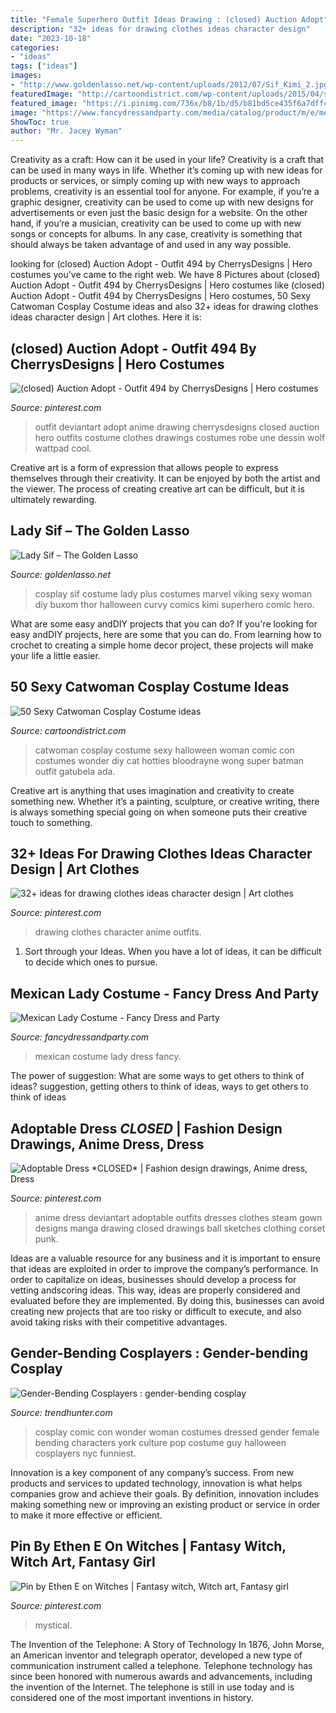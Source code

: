 ```yaml
---
title: "Female Superhero Outfit Ideas Drawing : (closed) Auction Adopt"
description: "32+ ideas for drawing clothes ideas character design"
date: "2023-10-18"
categories:
- "ideas"
tags: ["ideas"]
images:
- "http://www.goldenlasso.net/wp-content/uploads/2012/07/Sif_Kimi_2.jpg"
featuredImage: "http://cartoondistrict.com/wp-content/uploads/2015/04/sexy-catwoman-cosplays-costumes-ideas037.jpg"
featured_image: "https://i.pinimg.com/736x/b8/1b/d5/b81bd5ce435f6a7dffca36413c8ce8d2.jpg"
image: "https://www.fancydressandparty.com/media/catalog/product/m/e/mexican-lady-costume_1.jpg"
ShowToc: true
author: "Mr. Jacey Wyman"
---
```



Creativity as a craft: How can it be used in your life?
Creativity is a craft that can be used in many ways in life. Whether it’s coming up with new ideas for products or services, or simply coming up with new ways to approach problems, creativity is an essential tool for anyone. For example, if you’re a graphic designer, creativity can be used to come up with new designs for advertisements or even just the basic design for a website. On the other hand, if you’re a musician, creativity can be used to come up with new songs or concepts for albums. In any case, creativity is something that should always be taken advantage of and used in any way possible.

	

		
looking for (closed) Auction Adopt - Outfit 494 by CherrysDesigns | Hero costumes you've came to the right web. We have 8 Pictures about (closed) Auction Adopt - Outfit 494 by CherrysDesigns | Hero costumes like (closed) Auction Adopt - Outfit 494 by CherrysDesigns | Hero costumes, 50 Sexy Catwoman Cosplay Costume ideas and also 32+ ideas for drawing clothes ideas character design | Art clothes. Here it is:
		
    
## (closed) Auction Adopt - Outfit 494 By CherrysDesigns | Hero Costumes

<img loading=lazy src="https://i.pinimg.com/736x/a2/bd/03/a2bd035ab1e685422e2eefaf6ad26646.jpg" onerror="this.onerror=null;this.src='https://tse1.mm.bing.net/th?id=OIP._DDHtBW0YyzTmcxxhqOxJAHaLN&amp;pid=15.1';" alt="(closed) Auction Adopt - Outfit 494 by CherrysDesigns | Hero costumes">

_Source: pinterest.com_

>outfit deviantart adopt anime drawing cherrysdesigns closed auction hero outfits costume clothes drawings costumes robe une dessin wolf wattpad cool. 

	

Creative art is a form of expression that allows people to express themselves through their creativity. It can be enjoyed by both the artist and the viewer. The process of creating creative art can be difficult, but it is ultimately rewarding.

    
## Lady Sif – The Golden Lasso

<img loading=lazy src="http://www.goldenlasso.net/wp-content/uploads/2012/07/Sif_Kimi_2.jpg" onerror="this.onerror=null;this.src='https://tse4.mm.bing.net/th?id=OIP._Fo4StaaVJfLKtBkgwcw_QHaLG&amp;pid=15.1';" alt="Lady Sif – The Golden Lasso">

_Source: goldenlasso.net_

>cosplay sif costume lady plus costumes marvel viking sexy woman diy buxom thor halloween curvy comics kimi superhero comic hero. 

	

What are some easy andDIY projects that you can do?
If you're looking for easy andDIY projects, here are some that you can do. From learning how to crochet to creating a simple home decor project, these projects will make your life a little easier.

    
## 50 Sexy Catwoman Cosplay Costume Ideas

<img loading=lazy src="http://cartoondistrict.com/wp-content/uploads/2015/04/sexy-catwoman-cosplays-costumes-ideas037.jpg" onerror="this.onerror=null;this.src='https://tse3.mm.bing.net/th?id=OIP.JC8NGt1fHDVOBsC3RjHm-AHaLW&amp;pid=15.1';" alt="50 Sexy Catwoman Cosplay Costume ideas">

_Source: cartoondistrict.com_

>catwoman cosplay costume sexy halloween woman comic con costumes wonder diy cat hotties bloodrayne wong super batman outfit gatubela ada. 

	

Creative art is anything that uses imagination and creativity to create something new. Whether it’s a painting, sculpture, or creative writing, there is always something special going on when someone puts their creative touch to something.

    
## 32+ Ideas For Drawing Clothes Ideas Character Design | Art Clothes

<img loading=lazy src="https://i.pinimg.com/736x/b8/1b/d5/b81bd5ce435f6a7dffca36413c8ce8d2.jpg" onerror="this.onerror=null;this.src='https://tse2.mm.bing.net/th?id=OIP.L_Ek4Nk38gsV9pSgG_CmYAAAAA&amp;pid=15.1';" alt="32+ ideas for drawing clothes ideas character design | Art clothes">

_Source: pinterest.com_

>drawing clothes character anime outfits. 

	

1. Sort through your Ideas. When you have a lot of ideas, it can be difficult to decide which ones to pursue.

    
## Mexican Lady Costume - Fancy Dress And Party

<img loading=lazy src="https://www.fancydressandparty.com/media/catalog/product/m/e/mexican-lady-costume_1.jpg" onerror="this.onerror=null;this.src='https://tse3.mm.bing.net/th?id=OIP.hegoEfV3idqY3tqnSa3RsQHaJ3&amp;pid=15.1';" alt="Mexican Lady Costume - Fancy Dress and Party">

_Source: fancydressandparty.com_

>mexican costume lady dress fancy. 

	

The power of suggestion: What are some ways to get others to think of ideas?
suggestion, getting others to think of ideas, ways to get others to think of ideas

    
## Adoptable Dress *CLOSED* | Fashion Design Drawings, Anime Dress, Dress

<img loading=lazy src="https://i.pinimg.com/736x/c9/ea/bc/c9eabc32b11cd56eb8015d6b27f1d422--anime-outfits-long-dresses.jpg" onerror="this.onerror=null;this.src='https://tse2.mm.bing.net/th?id=OIP.CFSoHwUbywDSykbA4h_dTQHaLN&amp;pid=15.1';" alt="Adoptable Dress *CLOSED* | Fashion design drawings, Anime dress, Dress">

_Source: pinterest.com_

>anime dress deviantart adoptable outfits dresses clothes steam gown designs manga drawing closed drawings ball sketches clothing corset punk. 

	

Ideas are a valuable resource for any business and it is important to ensure that ideas are exploited in order to improve the company’s performance. In order to capitalize on ideas, businesses should develop a process for vetting andscoring ideas. This way, ideas are properly considered and evaluated before they are implemented. By doing this, businesses can avoid creating new projects that are too risky or difficult to execute, and also avoid taking risks with their competitive advantages.

    
## Gender-Bending Cosplayers : Gender-bending Cosplay

<img loading=lazy src="http://cdn.trendhunterstatic.com/thumbs/genderbending-cosplay.jpeg" onerror="this.onerror=null;this.src='https://tse2.mm.bing.net/th?id=OIP.PBuUG3OoOU_roSZpx0fLUwHaLH&amp;pid=15.1';" alt="Gender-Bending Cosplayers : gender-bending cosplay">

_Source: trendhunter.com_

>cosplay comic con wonder woman costumes dressed gender female bending characters york culture pop costume guy halloween cosplayers nyc funniest. 

	

Innovation is a key component of any company’s success. From new products and services to updated technology, innovation is what helps companies grow and achieve their goals. By definition, innovation includes making something new or improving an existing product or service in order to make it more effective or efficient.

    
## Pin By Ethen E On Witches | Fantasy Witch, Witch Art, Fantasy Girl

<img loading=lazy src="https://i.pinimg.com/originals/07/1e/eb/071eeb5a7c8c81ea15cedcecfc07475a.jpg" onerror="this.onerror=null;this.src='https://tse2.mm.bing.net/th?id=OIP.X2ZGMUFXZKEgpJQrBzsd3AHaN6&amp;pid=15.1';" alt="Pin by Ethen E on Witches | Fantasy witch, Witch art, Fantasy girl">

_Source: pinterest.com_

>mystical. 

	

The Invention of the Telephone: A Story of Technology
In 1876, John Morse, an American inventor and telegraph operator, developed a new type of communication instrument called a telephone. Telephone technology has since been honored with numerous awards and advancements, including the invention of the Internet. The telephone is still in use today and is considered one of the most important inventions in history.

